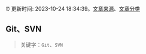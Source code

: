 :alarm_clock: 更新时间: 2023-10-24 18:34:39。[文章来源](/README.md)、[文章分类](/TAGS.md)

## Git、SVN


> 关键字：`Git`、`SVN`



